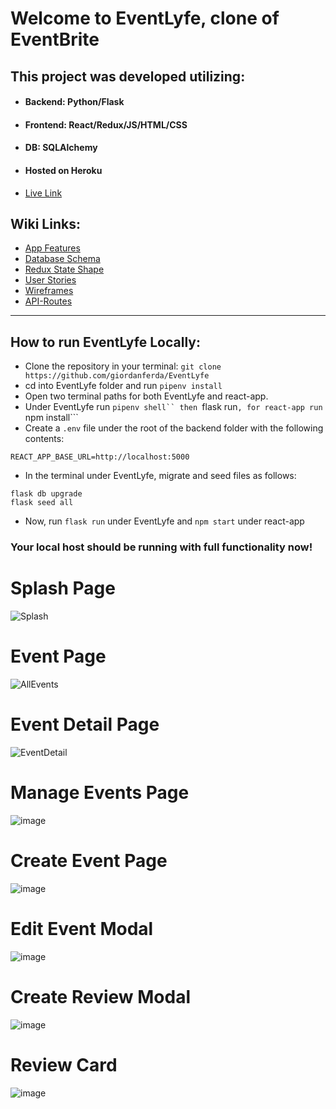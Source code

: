 # Welcome to EventLyfe, clone of EventBrite

## This project was developed utilizing:

- #### Backend: Python/Flask

- #### Frontend: React/Redux/JS/HTML/CSS

- #### DB: SQLAlchemy

- #### Hosted on Heroku

* [Live Link](https://eventlyfe.herokuapp.com/login)

## Wiki Links:

- [App Features](https://github.com/giordanferda/EventLyfe-Capstone/wiki/App-Features)
- [Database Schema](https://github.com/giordanferda/EventLyfe-Capstone/wiki/Database-Schema)
- [Redux State Shape](https://github.com/giordanferda/EventLyfe-Capstone/wiki/Redux-State-Shape)
- [User Stories](https://github.com/giordanferda/EventLyfe-Capstone/wiki/User-Stories)
- [Wireframes](https://github.com/giordanferda/EventLyfe-Capstone/wiki/Wireframes)
- [API-Routes](https://github.com/giordanferda/EventLyfe-Capstone/wiki/API-Routes)

---

## How to run EventLyfe Locally:

- Clone the repository in your terminal: `git clone https://github.com/giordanferda/EventLyfe`
- cd into EventLyfe folder and run `pipenv install`
- Open two terminal paths for both EventLyfe and react-app.
- Under EventLyfe run ` pipenv shell`` then  `flask run`, for react-app run `npm install```
- Create a `.env` file under the root of the backend folder with the following contents:

```
REACT_APP_BASE_URL=http://localhost:5000
```

- In the terminal under EventLyfe, migrate and seed files as follows:

```
flask db upgrade
flask seed all
```

- Now, run `flask run` under EventLyfe and `npm start` under react-app

### Your local host should be running with full functionality now!


# Splash Page
![Splash](https://user-images.githubusercontent.com/93215380/194821804-1537d854-8e5e-460e-9bf0-f237f7487585.png)

# Event Page
![AllEvents](https://user-images.githubusercontent.com/93215380/194821931-7f7c997f-4647-4347-8fea-9f5afa5b5270.png)

# Event Detail Page
![EventDetail](https://user-images.githubusercontent.com/93215380/194822043-4517fff9-3e6d-4706-9ef7-b50581d39fde.png)

# Manage Events Page
![image](https://user-images.githubusercontent.com/93215380/194823670-a5429d77-d050-4649-b077-8c115e2d06b7.png)

# Create Event Page
![image](https://user-images.githubusercontent.com/93215380/194824283-6f47652e-8285-4341-8fbd-151c5b89c3a7.png)


# Edit Event Modal
![image](https://user-images.githubusercontent.com/93215380/194823610-22914519-dcfb-4369-b3ee-9e378a10702b.png)

# Create Review Modal
![image](https://user-images.githubusercontent.com/93215380/194823866-472294f6-28df-404d-aa70-4573852419c2.png)

# Review Card
![image](https://user-images.githubusercontent.com/93215380/194823997-a7f2941b-7286-4beb-8fb6-59d57c23cc74.png)



